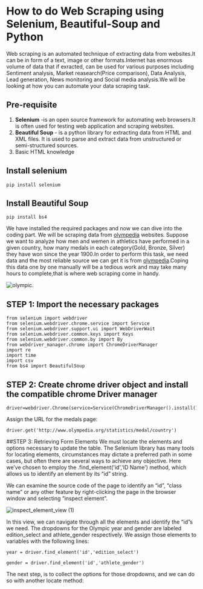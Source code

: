 # How to do Web Scraping using Selenium, Beautiful-Soup and Python
Web scraping is an automated technique of extracting data from websites.It can be in form of a text, image or other formats.Internet has enormous volume of data that if exracted, can be used for various purposes including Sentiment analysis, Market reasearch(Price comparison), Data Analysis, Lead generation, News monitoring and Social media analysis.We will be looking at how you can automate your data scraping task.
## Pre-requisite
1. **Selenium**   -is an open source framework for automating web browsers.It is often used for testing web application and scraping websites.  
3. **Beautiful Soup** - is a python library for extracting data from HTML and XML files. It is used to parse and extract data from unstructured or semi-structured sources.
4. Basic HTML knowledge

## Install selenium
``` 
pip install selenium 
```
## Install Beautiful Soup
``` 
pip install bs4 
```
We have installed the required packages and now we can dive into the coding part.
We will be scraping data from [olympedia](http://www.olympedia.org/) websites.
Suppose we want to analyze how men and wemen in athletics have performed in a given country, how many medals in each category(Gold, Bronze, Silver) they have won since the year 1900.In order to perform this task, we need data and the most reliable source we can get it is from [olympedia](http://www.olympedia.org/).Coping this data one by one manually will be a tedious work and may take many hours to complete,that is where web scraping come in handy.

![olympic](https://user-images.githubusercontent.com/107842949/216932859-d7f482f7-5b67-4d9d-8aef-4946a241f65c.JPG).

## STEP 1: Import the necessary packages
```
from selenium import webdriver
from selenium.webdriver.chrome.service import Service
from selenium.webdriver.support.ui import WebDriverWait
from selenium.webdriver.common.keys import Keys
from selenium.webdriver.common.by import By
from webdriver_manager.chrome import ChromeDriverManager
import re
import time
import csv
from bs4 import BeautifulSoup
```
## STEP 2:  Create chrome driver object and install the compatible chrome Driver manager
```
driver=webdriver.Chrome(service=Service(ChromeDriverManager().install()))
```
 Assign the URL for the medals page:
 ```
 driver.get('http://www.olympedia.org/statistics/medal/country')
 ```
 ##STEP 3: Retrieving Form Elements
We must locate the elements and options necessary to update the table. The Selenium library has many tools for locating elements, circumstances may dictate a preferred path in some cases, but often there are several ways to achieve any objective. Here we’ve chosen to employ the .find_element('id','ID Name') method, which allows us to identify an element by its “id” string.

We can examine the source code of the page to identify an “id”, “class name” or any other feature by right-clicking the page in the browser window and selecting “inspect element”.

![inspect_element_view (1)](https://user-images.githubusercontent.com/107842949/216948254-a5f1cc60-8f17-4ec6-b392-a727a19ebd17.png)

In this view, we can navigate through all the elements and identify the “id”s we need. The dropdowns for the Olympic year and gender are labeled edition_select and athlete_gender respectively. We assign those elements to variables with the following lines:
```
year = driver.find_element('id','edition_select')

gender = driver.find_element('id','athlete_gender')
```
The next step, is to collect the options for those dropdowns, and we can do so with another locate method:
```

```
